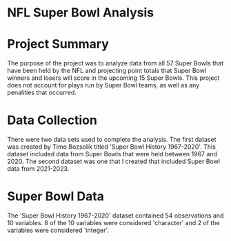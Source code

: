 # NFL Super Bowl Analysis

# Project Summary

The purpose of the project was to analyze data from all 57 Super Bowls that have been held by the NFL and projecting
point totals that Super Bowl winners and losers will score in the upcoming 15 Super Bowls. This project does not account
for plays run by Super Bowl teams, as well as any penalities that occurred.

# Data Collection

There were two data sets used to complete the analysis. The first dataset was created by Timo Bozsolik titled 'Super Bowl History 1967-2020'. This dataset included data from Super Bowls that were held between 1967 and 2020. The second dataset was one that I created that included Super Bowl data from 2021-2023.

# Super Bowl Data

The 'Super Bowl History 1967-2020' dataset contained 54 observations and 10 variables. 8 of the 10 variables were considered 'character' and 2 of the variables were considered 'integer'. 



